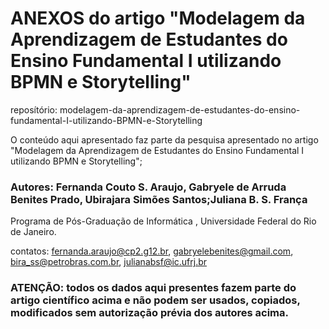 # ANEXOS do artigo "Modelagem da Aprendizagem de Estudantes do Ensino Fundamental I utilizando BPMN e Storytelling"

reposítório:  modelagem-da-aprendizagem-de-estudantes-do-ensino-fundamental-I-utilizando-BPMN-e-Storytelling

O conteúdo aqui apresentado faz parte da pesquisa apresentado no artigo "Modelagem da Aprendizagem de Estudantes do Ensino Fundamental I utilizando BPMN e Storytelling";

### Autores: Fernanda Couto S. Araujo, Gabryele de Arruda Benites Prado, Ubirajara Simões Santos;Juliana B. S. França

Programa de Pós-Graduação de Informática , Universidade Federal do Rio de Janeiro.

contatos: fernanda.araujo@cp2.g12.br, gabryelebenites@gmail.com, bira_ss@petrobras.com.br, julianabsf@ic.ufrj.br

### ATENÇÃO: todos os dados aqui presentes fazem parte do artigo científico acima e não podem ser usados, copiados, modificados sem autorização prévia dos autores acima.
